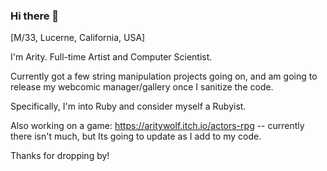 ### Hi there 👋

[M/33, Lucerne, California, USA]

I'm Arity. Full-time Artist and Computer Scientist.

Currently got a few string manipulation projects going on, and am going to release my webcomic manager/gallery once I sanitize the code.

Specifically, I'm into Ruby and consider myself a Rubyist.

Also working on a game: https://aritywolf.itch.io/actors-rpg -- currently there isn't much, but Its going to update as I add to my code.

Thanks for dropping by!



<!--
**ZeroPivot/ZeroPivot** is a ✨ _special_ ✨ repository because its `README.md` (this file) appears on your GitHub profile.

Here are some ideas to get you started:

- 🔭 I’m currently working on ...
- 🌱 I’m currently learning ...
- 👯 I’m looking to collaborate on ...
- 🤔 I’m looking for help with ...
- 💬 Ask me about ...
- 📫 How to reach me: ...
- 😄 Pronouns: ...
- ⚡ Fun fact: ...
-->
